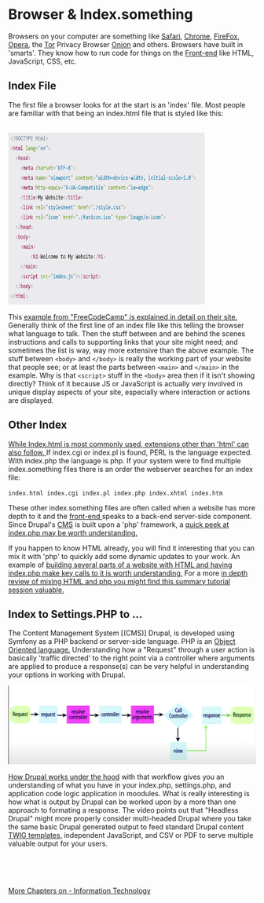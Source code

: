 

# Browser & Index.something


Browsers on your computer are something like [Safari](https://www.apple.com/safari/), [Chrome](https://www.google.com/chrome/browser-tools/), [FireFox](https://www.mozilla.org/en-US/firefox/), [Opera](https://www.opera.com/browsers), the [Tor](https://www.torproject.org/) Privacy Browser [Onion](https://onionbrowser.com/) and others.  Browsers have built in 'smarts'.  They know how to run code for things on the [Front-end](../theme/frontoverview.md) like HTML, JavaScript, CSS, etc.  

## Index File

The first file a browser looks for at the start is an 'index' file.  Most people are familiar with that being an index.html file that is styled like this:

<br>

<img src="images/media/indexhtml.png" width="400" height="350" alt="index.html file example">
  
<br>
        
This [example from "FreeCodeCamp" is explained in detail on their site.](https://www.freecodecamp.org/news/html-starter-template-a-basic-html5-boilerplate-for-index-html/) Generally think of the first line of an index file like this telling the browser what language to talk.  Then the stuff between <head> and </head> are behind the scenes instructions and calls to supporting links that your site might need; and sometimes the list is way, way more extensive than the above example.  The stuff between `<body>` and `</body>` is really the working part of your website that people see; or at least the parts between `<main>` and `</main>` in the example.  Why is that `<script>` stuff in the `<body>` area then if it isn't showing directly?  Think of it because JS or JavaScript is actually very involved in unique display aspects of your site, especially where interaction or actions are displayed.

## Other Index

[While Index.html is most commonly used, extensions other than 'html' can also follow. ]( https://en.wikipedia.org/wiki/Web_server_directory_index)  If index.cgi or  index.pl is found, PERL is the language expected.  With index.php the language is php. If your system were to find multiple index.something files there is an order the webserver searches for an index file:

`index.html index.cgi index.pl index.php index.xhtml index.htm`

These other index.something files are often called when a website has more depth to it and the [front-end ](../theme/frontoverview.md)  speaks to a back-end server-side component.  Since Drupal's [CMS](../book/cms.md) is built upon a 'php' framework, a [quick peek at index.php may be worth understanding.](https://www.youtube.com/watch?v=0YMt5JdvOmc)

If you happen to know HTML already, you will find it interesting that you can mix it with 'php' to quickly add some dynamic updates to your work.  An example of [building several parts of a website with HTML and having index.php make key calls to it is worth understanding.](https://www.makeuseof.com/tag/build-simple-php-website/) For a more [in depth review of mixing HTML and php you might find this summary tutorial session valuable.](https://code.tutsplus.com/tutorials/how-to-use-php-in-html-code--cms-34378)

## Index to Settings.PHP to ...

The Content Management System [(CMS)] Drupal, is developed using Symfony as a PHP backend or server-side language.  PHP is an [Object Oriented language.](https://en.wikipedia.org/wiki/Object-oriented_programming) Understanding how a "Request" through a user action is basically 'traffic directed' to the right point via a controller where arguments are applied to produce a response(s) can be very helpful in understanding your options in working with Drupal.

<img src="../book/images/media/drupalworkflow.png"  width="600">

<br>

[How Drupal works under the hood](https://www.youtube.com/watch?v=CIxYGqY8nPs&t=2177s) with that workflow gives you an understanding of what you have in your index.php, settings.php, and application code logic application in moodules.  What is really interesting is how what is output by Drupal can be worked upon by a more than one approach to formating a response.  The video points out that "Headless Drupal" might more properly consider multi-headed Drupal where you take the same basic Drupal generated output to feed standard Drupal content [TWIG templates,](../theme/twig.md) independent JavaScript, and CSV or PDF to serve multiple valuable output for your users.


<br>
<br>
<br>

[More Chapters on - Information Technology](../chapters.md#information-technology)




